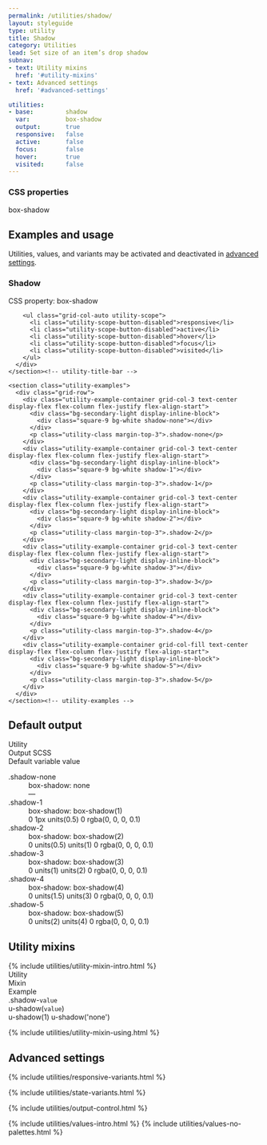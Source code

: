```yaml
---
permalink: /utilities/shadow/
layout: styleguide
type: utility
title: Shadow
category: Utilities
lead: Set size of an item’s drop shadow
subnav:
- text: Utility mixins
  href: '#utility-mixins'
- text: Advanced settings
  href: '#advanced-settings'

utilities:
- base:         shadow
  var:          box-shadow
  output:       true
  responsive:   false
  active:       false
  focus:        false
  hover:        true
  visited:      false
---
```


<div class="utilities-properties">
  <h3 class="utilities-property-title">CSS properties</h3>
  <div class="margin-top-1">
    <span class="property utilities-property">box-shadow</span>
  </div>
</div>

<section class="utilities-section">
  <div class="grid-row flex-align-center margin-bottom-2">
    <h2 class="grid-col-auto utilities-section-title">Examples and usage</h2>
    <p class="grid-col-fill utilities-section-helper">Utilities, values, and variants may be activated and deactivated in <a href="#advanced-settings" class="text-ink text-no-wrap">advanced settings</a>.</p>
  </div>

  <section class="utility" id="box-shadow">
    <section class="utility-title-bar">
      <div class="grid-row">
        <div class="grid-col-fill">
          <h3 class="grid-col-auto utility-title">Shadow</h3>
          <p class="utility-property">CSS property: <span class="utility-property-code">box-shadow</span></p>
        </div>

        <ul class="grid-col-auto utility-scope">
          <li class="utility-scope-button-disabled">responsive</li>
          <li class="utility-scope-button-disabled">active</li>
          <li class="utility-scope-button-disabled">hover</li>
          <li class="utility-scope-button-disabled">focus</li>
          <li class="utility-scope-button-disabled">visited</li>
        </ul>
      </div>
    </section><!-- utility-title-bar -->

    <section class="utility-examples">
      <div class="grid-row">
        <div class="utility-example-container grid-col-3 text-center display-flex flex-column flex-justify flex-align-start">
          <div class="bg-secondary-light display-inline-block">
            <div class="square-9 bg-white shadow-none"></div>
          </div>
          <p class="utility-class margin-top-3">.shadow-none</p>
        </div>
        <div class="utility-example-container grid-col-3 text-center display-flex flex-column flex-justify flex-align-start">
          <div class="bg-secondary-light display-inline-block">
            <div class="square-9 bg-white shadow-1"></div>
          </div>
          <p class="utility-class margin-top-3">.shadow-1</p>
        </div>
        <div class="utility-example-container grid-col-3 text-center display-flex flex-column flex-justify flex-align-start">
          <div class="bg-secondary-light display-inline-block">
            <div class="square-9 bg-white shadow-2"></div>
          </div>
          <p class="utility-class margin-top-3">.shadow-2</p>
        </div>
        <div class="utility-example-container grid-col-3 text-center display-flex flex-column flex-justify flex-align-start">
          <div class="bg-secondary-light display-inline-block">
            <div class="square-9 bg-white shadow-3"></div>
          </div>
          <p class="utility-class margin-top-3">.shadow-3</p>
        </div>
        <div class="utility-example-container grid-col-3 text-center display-flex flex-column flex-justify flex-align-start">
          <div class="bg-secondary-light display-inline-block">
            <div class="square-9 bg-white shadow-4"></div>
          </div>
          <p class="utility-class margin-top-3">.shadow-4</p>
        </div>
        <div class="utility-example-container grid-col-fill text-center display-flex flex-column flex-justify flex-align-start">
          <div class="bg-secondary-light display-inline-block">
            <div class="square-9 bg-white shadow-5"></div>
          </div>
          <p class="utility-class margin-top-3">.shadow-5</p>
        </div>
      </div>
    </section><!-- utility-examples -->
  </section><!-- utility -->
</section><!-- utilities-section -->

<section class="utilities-section">
  <h2 class="utilities-section-title">Default output</h2>
  <div class="grid-row font-sans-1 text-bold border-bottom padding-bottom-05 margin-top-2 border-base-light">
    <div class="grid-col-4">Utility</div>
    <div class="grid-col-6">Output SCSS</div>
    <div class="grid-col-2">Default variable value</div>
  </div>
  <dl class="output-list">
    <dt class="output-utility">.shadow-none</dt>
    <dd class="output-css">box-shadow: none</dd>
    <dd class="output-variable">—</dd>
    <dt class="output-utility">.shadow-1</dt>
    <dd class="output-css">box-shadow: <span class="output-token">box-shadow(1)</span></dd>
    <dd class="output-variable">0 1px units(0.5) 0 rgba(0, 0, 0, 0.1)</dd>
    <dt class="output-utility">.shadow-2</dt>
    <dd class="output-css">box-shadow: <span class="output-token">box-shadow(2)</span></dd>
    <dd class="output-variable">0 units(0.5) units(1) 0 rgba(0, 0, 0, 0.1)</dd>
    <dt class="output-utility">.shadow-3</dt>
    <dd class="output-css">box-shadow: <span class="output-token">box-shadow(3)</span></dd>
    <dd class="output-variable">0 units(1) units(2) 0 rgba(0, 0, 0, 0.1)</dd>
    <dt class="output-utility">.shadow-4</dt>
    <dd class="output-css">box-shadow: <span class="output-token">box-shadow(4)</span></dd>
    <dd class="output-variable">0 units(1.5) units(3) 0 rgba(0, 0, 0, 0.1)</dd>
    <dt class="output-utility">.shadow-5</dt>
    <dd class="output-css">box-shadow: <span class="output-token">box-shadow(5)</span></dd>
    <dd class="output-variable">0 units(2) units(4) 0 rgba(0, 0, 0, 0.1)</dd>
  </dl>
</section>

<section id="utility-mixins" class="padding-top-4">
  <h2 class="site-h2 margin-y-0">Utility mixins</h2>
  {% include utilities/utility-mixin-intro.html %}

  <div class="grid-row font-sans-3xs text-bold border-bottom border-base-light padding-bottom-05 margin-top-2 margin-top-3">
    <div class="grid-col-4">Utility</div>
    <div class="grid-col-4">Mixin</div>
    <div class="grid-col-4">Example</div>
  </div>
  <div class="grid-row font-mono-2xs padding-y-1 border-bottom border-base-light">
    <div class="grid-col-4">.shadow-<code>value</code></div>
    <div class="grid-col-4">u-shadow(<code>value</code>)</div>
    <div class="grid-col-4">
      <span class="display-block">u-shadow(1)</span>
      <span class="display-block margin-top-1">u-shadow('none')</span>
    </div>
  </div>

  {% include utilities/utility-mixin-using.html %}
</section>

<section id="advanced-settings" class="padding-top-4">
<h2 class="site-h2 margin-y-0">Advanced settings</h2>

  {% include utilities/responsive-variants.html %}

  {% include utilities/state-variants.html %}


  {% include utilities/output-control.html %}

  <section class="utilities-section margin-top-6">
    {% include utilities/values-intro.html %}
    {% include utilities/values-no-palettes.html %}
  </section>
</section>
